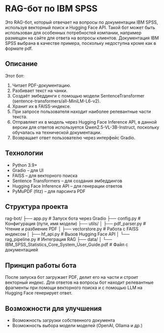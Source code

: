 # RAG-бот по IBM SPSS

Это RAG-бот, который отвечает на вопросы по документации IBM SPSS, используя векторный поиск и Hugging Face API. Такой бот может быть использован для особенных потребностей компании, например размещен на сайте для ответа на вопросы клиентов. Документация IBM SPSS выбрана в качестве примера, поскольку недоступна кроме как в формате pdf. 


## Описание

Этот бот:

1. Читает PDF-документацию.
2. Разбивает текст на чанки.
3. Создаёт эмбеддинги с помощью модели SentenceTransformer (sentence-transformers/all-MiniLM-L6-v2).
4. Хранит их в FAISS-индексе.
5. При запросе пользователя находит наиболее релевантные части текста.
6. Отправляет их в модель через Hugging Face Inference API, в данной версии для ответов используется Qwen2.5-VL-3B-Instruct, поскольку обучалась на технической документации.
7. Возвращает ответ пользователю через интерфейс Gradio.


## Технологии

- Python 3.9+
- Gradio – для UI
- FAISS – для векторного поиска
- Sentence Transformers – для создания эмбеддингов
- Hugging Face Inference API – для генерации ответов
- PyMuPDF (fitz) – для парсинга PDF


##  Структура проекта
rag-bot/
├── app.py                  # Запуск бота через Gradio
├── config.py               # Конфигурация (пути, имя модели)
├── utils/
│   ├── pdf_parser.py       # Чтение и разбиение PDF
│   ├── vectorstore.py      # Работа с FAISS индексом
│   ├── hf_api.py           # Вызов Hugging Face API
│   └── rag_pipeline.py     # Интеграция RAG
├── data/
│   └── IBM_SPSS_Statistics_Core_System_User_Guide.pdf    # Файл с документацией


## Принцип работы бота

После запуска бот загружает PDF, делит его на части и строит векторный индекс. Для ответов на вопросы бот находит релевантные фрагменты при помощи векторного поиска и с помощью LLM на Hugging Face генерирует ответ.


## Возможности для улучшения

- Возможность загрузки собственного документа
- Возможность выбора модели моделей (OpenAI, Ollama и др.)


